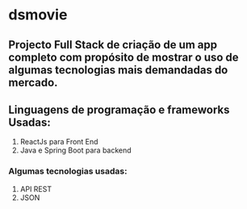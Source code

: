 # dsmovie
## Projecto Full Stack de criação de um app completo com propósito de mostrar o uso de algumas tecnologias mais demandadas do mercado.
## Linguagens de programação e frameworks Usadas:
1. ReactJs para Front End
2. Java e Spring Boot para backend


### Algumas tecnologias usadas:
1. API REST
2. JSON

